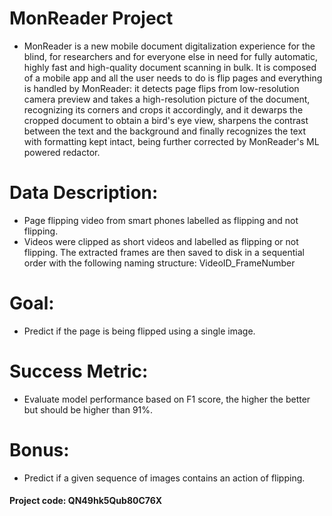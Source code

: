 # MonReader Project

- MonReader is a new mobile document digitalization experience for the blind, for researchers and for everyone else in need for fully automatic, highly fast and high-quality document scanning in bulk. It is composed of a mobile app and all the user needs to do is flip pages and everything is handled by MonReader: it detects page flips from low-resolution camera preview and takes a high-resolution picture of the document, recognizing its corners and crops it accordingly, and it dewarps the cropped document to obtain a bird's eye view, sharpens the contrast between the text and the background and finally recognizes the text with formatting kept intact, being further corrected by MonReader's ML powered redactor.

# Data Description:

- Page flipping video from smart phones labelled as flipping and not flipping.
- Videos were clipped as short videos and labelled as flipping or not flipping. The extracted frames are then saved to disk in a sequential order with the following naming structure: VideoID_FrameNumber

# Goal:

- Predict if the page is being flipped using a single image.

# Success Metric:

- Evaluate model performance based on F1 score, the higher the better but should be higher than 91%.

# Bonus:

- Predict if a given sequence of images contains an action of flipping.

#### Project code: QN49hk5Qub80C76X
